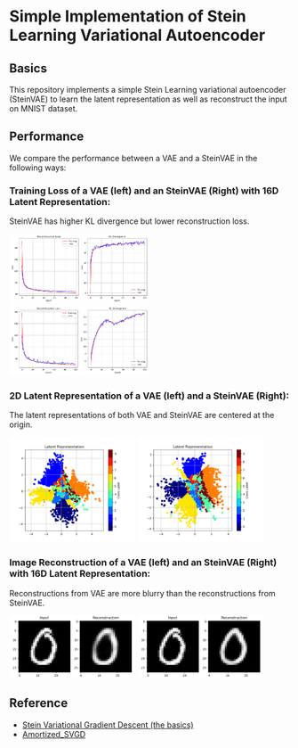 # Simple Implementation of Stein Learning Variational Autoencoder
## Basics
This repository implements a simple Stein Learning variational autoencoder (SteinVAE) to learn the latent representation as well as reconstruct the input on MNIST dataset.
## Performance
We compare the performance between a VAE and a SteinVAE in the following ways:

### Training Loss of a VAE (left) and an SteinVAE (Right) with 16D Latent Representation:
SteinVAE has higher KL divergence but lower reconstruction loss. 
<p float="center">
  <img src="/stand%20alone%20implementation/SteinVAE/Figures/Average%20Loss/vae_16.png" alt="VAE" width="50%"/>
  <img src="/stand%20alone%20implementation/SteinVAE/Figures/Average%20Loss/steinvae_16.png" alt="SteinVAE" width="50%"/>
</p>

### 2D Latent Representation of a VAE (left) and a SteinVAE (Right):
The latent representations of both VAE and SteinVAE are centered at the origin.
<p float="center">
  <img src="/stand%20alone%20implementation/SteinVAE/Figures/Latent%20Representation/vae_2.png" alt="VAE" width="45%"/>
  <img src="/stand%20alone%20implementation/SteinVAE/Figures/Latent%20Representation/steinvae_2.png" alt="SteinAE" width="45%"/>
</p>

### Image Reconstruction of a VAE (left) and an SteinVAE (Right) with 16D Latent Representation:
Reconstructions from VAE are more blurry than the reconstructions from SteinVAE.
<p float="center">
  <img src="/stand%20alone%20implementation/SteinVAE/Figures/Reconstruction/vae_16.gif" alt="VAE" width="45%"/>
  <img src="/stand%20alone%20implementation/SteinVAE/Figures/Reconstruction/steinvae_16.gif" alt="SteinAE" width="45%"/>
</p>

## Reference
- [Stein Variational Gradient Descent (the basics)](https://arxiv.org/abs/1608.04471)
- [Amortized_SVGD](https://github.com/lewisKit/Amortized_SVGD/blob/master/SteinVAE/steinvae.py)


